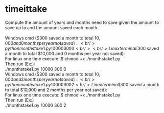 # timeittake

Compute the amount of years and months need to save given the amount to save up to and the amount saved each month. <br />
<br />
Windows cmd ($300 saved a month to total $10,000 and 0 months per year not saved): <br />
python monthstake1.py 10000 300 0<br />
<br />
Linux terminal ($300 saved a month to total $10,000 and 0 months per year not saved): <br />
For linux one time execute: $ chmod +x ./monthstake1.py <br />
Then run (Ex:): <br />
./monthstake1.py 10000 300 0 <br />
Windows cmd ($300 saved a month to total $10,000 and 2 months per year not saved): <br />
python monthstake1.py 10000 300 2<br />
Linux terminal ($300 saved a month to total $10,000 and 2 months per year not saved):<br />
For linux one time execute: $ chmod +x ./monthstake1.py <br />
Then run (Ex:) <br />
./monthstake1.py 10000 300 2 <br />
